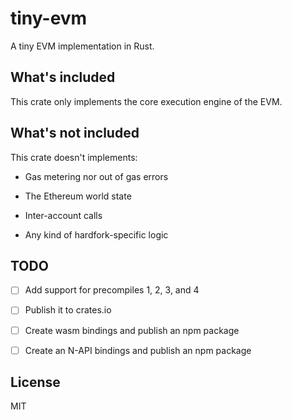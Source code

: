 # tiny-evm

A tiny EVM implementation in Rust.

## What's included

This crate only implements the core execution engine of the EVM.

## What's not included

This crate doesn't implements:

* Gas metering nor out of gas errors

* The Ethereum world state

* Inter-account calls

* Any kind of hardfork-specific logic

## TODO

* [ ] Add support for precompiles 1, 2, 3, and 4

* [ ] Publish it to crates.io

* [ ] Create wasm bindings and publish an npm package

* [ ] Create an N-API bindings and publish an npm package

## License

MIT
